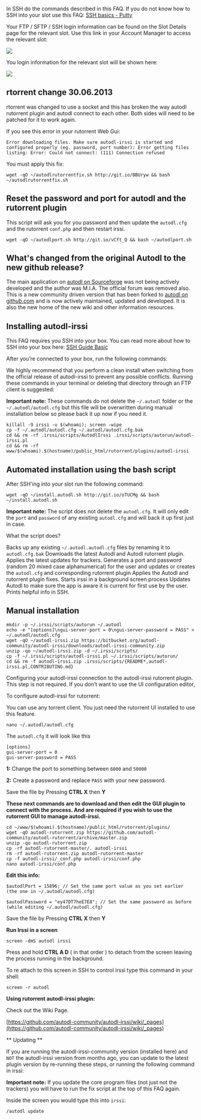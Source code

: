 
In SSH do the commands described in this FAQ. If you do not know how to SSH into your slot use this FAQ: [SSH basics - Putty](https://www.feralhosting.com/faq/view?question=12)

Your FTP / SFTP / SSH login information can be found on the Slot Details page for the relevant slot. Use this link in your Account Manager to access the relevant slot:

![](https://raw.github.com/feralhosting/feralfilehosting/master/Feral%20Wiki/0%20Generic/slot_detail_link.png)

You login information for the relevant slot will be shown here:

![](https://raw.github.com/feralhosting/feralfilehosting/master/Feral%20Wiki/0%20Generic/slot_detail_ssh.png)

rtorrent change 30.06.2013
---

rtorrent was changed to use a socket and this has broken the way autodl rutorrent plugin and autodl connect to each other. Both sides will need to be patched for it to work again.

If you see this error in your rutorrent Web Gui:

~~~
Error downloading files. Make sure autodl-irssi is started and configured properly (eg. password, port number): Error getting files listing: Error: Could not connect: (111) Connection refused
~~~

You must apply this fix:

~~~
wget -qO ~/autodlrutorrentfix.sh http://git.io/BBUryw && bash ~/autodlrutorrentfix.sh
~~~

Reset the password and port for autodl and the rutorrent plugin
---

This script will ask you for you password and then update the `autodl.cfg` and the rutorrent `conf.php` and then restart irssi.

~~~
wget -qO ~/autodlport.sh http://git.io/vCft_Q && bash ~/autodlport.sh
~~~

What's changed from the original Autodl to the new github release?
---

The main application on [ autodl on Sourceforge](http://sourceforge.net/projects/autodl-irssi/) was not being actively developed and the author was M.I.A. The official forum was removed also. This is a new community driven version that has been forked to [autodl on github.com](https://github.com/autodl-community/autodl-irssi) and is now actively maintained, updated and developed. It is also the new home of the new wiki and other information resources.

Installing autodl-irssi
---

This FAQ requires you SSH into your box. You can read more about how to SSH into your box here: [SSH Guide Basic](https://www.feralhosting.com/faq/view?question=12)

After you’re connected to your box, run the following commands:

We highly recommend that you perform a clean install when switching from the official release of autodl-irssi to prevent any possible conflicts. Running these commands in your terminal or deleting that directory through an FTP client is suggested:

**Important note:** These commands do not delete the `~/.autodl` folder or the `~/.autodl/autodl.cfg` but this file will be overwritten during manual installation below so please back it up now if you need it.

~~~
killall -9 irssi -u $(whoami); screen -wipe
cp -f ~/.autodl/autodl.cfg ~/.autodl/autodl.cfg.bak
cd && rm -rf .irssi/scripts/AutodlIrssi .irssi/scripts/autorun/autodl-irssi.pl
cd && rm -rf www/$(whoami).$(hostname)/public_html/rutorrent/plugins/autodl-irssi
~~~

Automated installation using the bash script
---

After SSH'ing into your slot run the following command:

~~~
wget -qO ~/install.autodl.sh http://git.io/oTUCMg && bash ~/install.autodl.sh
~~~

**Important note:** The script does not delete the `autodl.cfg`. It will only edit the `port` and `password` of any existing `autodl.cfg` and will back it up first just in case.

What the script does?

Backs up any existing `~/.autodl.autodl.cfg` files by renaming it to `autodl.cfg.bak`
Downloads the latest Autodl  and Autodl rutorrent plugin.
Applies the latest updates for trackers.
Generates a port and password (random 20 mixed case alphanumerical) for the user and updates or creates the `autodl.cfg` and corresponding rutorrent plugin
Applies the Autodl and rutorrent plugin fixes.
Starts irssi in a background screen process
Updates Autodl to make sure the app is aware it is current for first use by the user.
Prints helpful info in SSH.

Manual installation
---

~~~
mkdir -p ~/.irssi/scripts/autorun ~/.autodl
echo -e "[options]\ngui-server-port = 0\ngui-server-password = PASS" > ~/.autodl/autodl.cfg
wget -qO ~/autodl-irssi.zip https://bitbucket.org/autodl-community/autodl-irssi/downloads/autodl-irssi-community.zip
unzip -qo ~/autodl-irssi.zip -d ~/.irssi/scripts/
cp -f ~/.irssi/scripts/autodl-irssi.pl ~/.irssi/scripts/autorun/
cd && rm -f autodl-irssi.zip .irssi/scripts/{README*,autodl-irssi.pl,CONTRIBUTING.md}
~~~

Configuring your autodl-irssi connection to the autodl-irssi rutorrent plugin. This step is not required. If you don’t want to use the UI configuration editor, 

To configure autodl-irssi for rutorrent:

You can use any torrent client. You just need the rutorrent UI installed to use this feature.

~~~
nano ~/.autodl/autodl.cfg
~~~

The `autodl.cfg` it will look like this

~~~
[options]
gui-server-port = 0
gui-server-password = PASS
~~~

**1:** Change the port to something between `6000` and `50000`

**2:** Create a password and replace `PASS` with your new password.

Save the file by Pressing **CTRL X** then **Y**

**These next commands are to download and then edit the GUI plugin to connect with the process. And are required if you wish to use the rutorrent GUI to manage autodl-irssi.**

~~~
cd ~/www/$(whoami).$(hostname)/public_html/rutorrent/plugins/
wget -qO autodl-rutorrent.zip https://github.com/autodl-community/autodl-rutorrent/archive/master.zip
unzip -qo autodl-rutorrent.zip
cp -rf autodl-rutorrent-master/. autodl-irssi
rm -rf autodl-rutorrent.zip autodl-rutorrent-master
cp -f autodl-irssi/_conf.php autodl-irssi/conf.php
nano autodl-irssi/conf.php
~~~

**Edit this info:**

~~~
$autodlPort = 15896; // Set the same port value as you set earlier (the one in ~/.autodl/autodl.cfg)
~~~

~~~
$autodlPassword = "ey47DT7heE7E8"; // Set the same password as before (while editing ~/.autodl/autodl.cfg)
~~~

Save the file by Pressing **CTRL X** then **Y**

**Run Irssi in a screen**
 
~~~
screen -dmS autodl irssi
~~~

Press and hold **CTRL A D** ( in that order ) to detach from the screen leaving the process running in the background.

To re attach to this screen in SSH to control irssi type this command in your shell:

~~~
screen -r autodl
~~~

**Using rutorrent autodl-irssi plugin:**

Check out the Wiki Page.

[https://github.com/autodl-community/autodl-irssi/wiki/_pages](https://github.com/autodl-community/autodl-irssi/wiki/_pages)

** Updating **

If you are running the autodl-irssi-community version (installed here) and `NOT` the autodl-irssi version from months ago, you can update to the latest plugin version by re-running these steps, or running the following command in irssi:

**Important note:** If you update the core program files (not just not the trackers) you will have to run the fix script at the top of this FAQ again.

Inside the screen you would type this into `irssi`:

~~~
/autodl update
~~~




